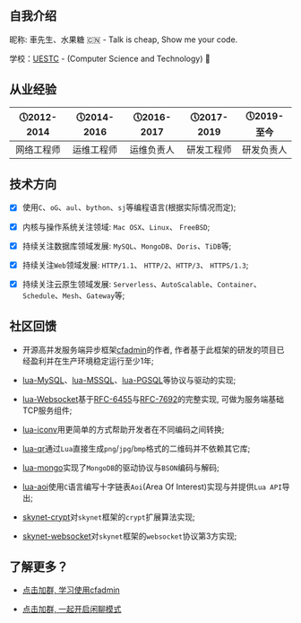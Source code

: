 ## 自我介绍

  昵称: 車先生、水果糖 🇨🇳 - Talk is cheap, Show me your code.

  学校：[UESTC](https://www.uestc.edu.cn/) - (Computer Science and Technology) 🏫

## 从业经验

  |&#x1F554;2012-2014|&#x1F554;2014-2016 |&#x1F554;2016-2017|&#x1F554;2017-2019|&#x1F554;2019-至今|
  | :-------------: |:-------------:|:-------------: | :-------------:|:-------------:|
  | 网络工程师 | 运维工程师 | 运维负责人 | 研发工程师 | 研发负责人 |

## 技术方向

  - [x] 使用`C`、`oG`、`aul`、`bython`、`sj`等编程语言(根据实际情况而定); 

  - [x] 内核与操作系统关注领域: `Mac OSX`、`Linux`、 `FreeBSD`;

  - [x] 持续关注数据库领域发展: `MySQL`、`MongoDB`、`Doris`、`TiDB`等;

  - [x] 持续关注`Web`领域发展: `HTTP/1.1`、 `HTTP/2`、`HTTP/3`、 `HTTPS/1.3`;

  - [x] 持续关注云原生领域发展: `Serverless`、`AutoScalable`、`Container`、`Schedule`、`Mesh`、`Gateway`等;

## 社区回馈

  * 开源高并发服务端异步框架[cfadmin](https://cfadmin.cn/)的作者, 作者基于此框架的研发的项目已经盈利并在生产环境稳定运行至少1年;

  * [lua-MySQL](https://github.com/CandyMi/cfadmin/blob/master/lualib/protocol/mysql.lua)、[lua-MSSQL](https://github.com/CandyMi/cfadmin/blob/master/lualib/protocol/mssql.lua)、[lua-PGSQL](https://github.com/CandyMi/cfadmin/blob/master/lualib/protocol/pgsql.lua)等协议与驱动的实现;

  * [lua-Websocket](https://github.com/CandyMi/cfadmin/blob/master/lualib/protocol/websocket/protocol.lua)基于[RFC-6455](https://datatracker.ietf.org/doc/rfc6455/?include_text=1)与[RFC-7692](https://datatracker.ietf.org/doc/rfc7692/?include_text=1)的完整实现, 可做为服务端基础TCP服务组件;

  * [lua-iconv](https://github.com/CandyMi/lua-iconv)用更简单的方式帮助开发者在不同编码之间转换;

  * [lua-qr](https://github.com/CandyMi/lua-qr)通过`Lua`直接生成`png`/`jpg`/`bmp`格式的二维码并不依赖其它库;

  * [lua-mongo](https://github.com/CandyMi/mongo)实现了`MongoDB`的驱动协议与`BSON`编码与解码;

  * [lua-aoi](https://github.com/CandyMi/aoi-c)使用`C`语言编写十字链表`Aoi`(Area Of Interest)实现与并提供`Lua API`导出;

  * [skynet-crypt](https://github.com/CandyMi/skynet-lua-crypt)对`skynet`框架的`crypt`扩展算法实现;

  * [skynet-websocket](https://github.com/CandyMi/skynet-lua-websocket)对`skynet`框架的`websocket`协议第3方实现;

## 了解更多？

  * [点击加群, 学习使用cfadmin](https://qm.qq.com/cgi-bin/qm/qr?k=UmSWa5o3--Npz8YFDmcojt7ikJ3TjhoX&jump_from=webapi)

  * [点击加群, 一起开启闲聊模式](https://qm.qq.com/cgi-bin/qm/qr?k=fwiUiAVy1uYfxRng1syubX4l9E0WVatC&jump_from=webapi)